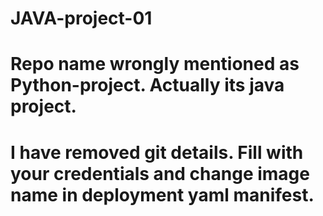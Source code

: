 # JAVA-project-01
# Repo name wrongly mentioned as Python-project. Actually its java project.


# I have removed git details. Fill with your credentials and change image name in deployment yaml manifest.
